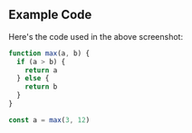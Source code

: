 ## Example Code

Here's the code used in the above screenshot:

```js
function max(a, b) {
  if (a > b) {
    return a
  } else {
    return b
  }
}

const a = max(3, 12)
```
